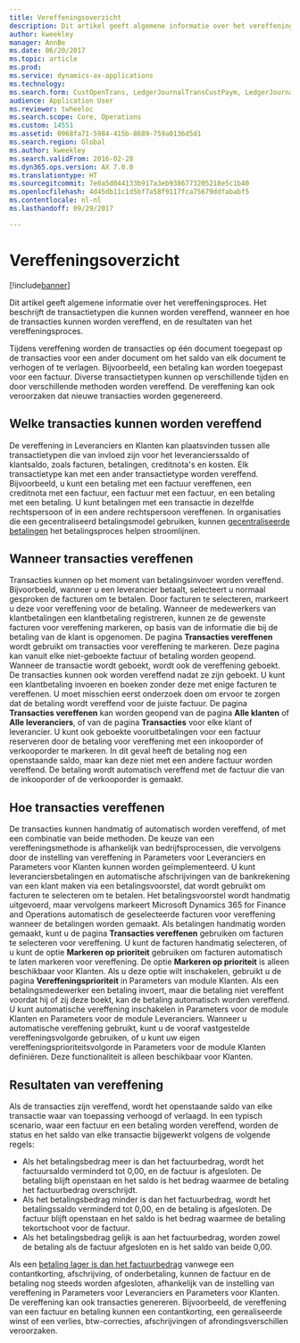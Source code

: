```yaml
---
title: Vereffeningsoverzicht
description: Dit artikel geeft algemene informatie over het vereffeningsproces. Het beschrijft de transactietypen die kunnen worden vereffend, wanneer en hoe de transacties kunnen worden vereffend, en de resultaten van het vereffeningsproces.
author: kweekley
manager: AnnBe
ms.date: 06/20/2017
ms.topic: article
ms.prod: 
ms.service: dynamics-ax-applications
ms.technology: 
ms.search.form: CustOpenTrans, LedgerJournalTransCustPaym, LedgerJournalTransVendPaym, VendOpenTrans
audience: Application User
ms.reviewer: twheeloc
ms.search.scope: Core, Operations
ms.custom: 14551
ms.assetid: 0968fa71-5984-415b-8689-759a0136d5d1
ms.search.region: Global
ms.author: kweekley
ms.search.validFrom: 2016-02-28
ms.dyn365.ops.version: AX 7.0.0
ms.translationtype: HT
ms.sourcegitcommit: 7e0a5d044133b917a3eb9386773205218e5c1b40
ms.openlocfilehash: 4d45db11c1d5bf7a58f9117fca75679ddfababf5
ms.contentlocale: nl-nl
ms.lasthandoff: 09/29/2017

---
```


# <a name="settlement-overview"></a>Vereffeningsoverzicht

[!include[banner](../includes/banner.md)]


Dit artikel geeft algemene informatie over het vereffeningsproces. Het beschrijft de transactietypen die kunnen worden vereffend, wanneer en hoe de transacties kunnen worden vereffend, en de resultaten van het vereffeningsproces.

Tijdens vereffening worden de transacties op één document toegepast op de transacties voor een ander document om het saldo van elk document te verhogen of te verlagen. Bijvoorbeeld, een betaling kan worden toegepast voor een factuur. Diverse transactietypen kunnen op verschillende tijden en door verschillende methoden worden vereffend. De vereffening kan ook veroorzaken dat nieuwe transacties worden gegenereerd.

## <a name="what-transactions-can-be-settled"></a>Welke transacties kunnen worden vereffend
De vereffening in Leveranciers en Klanten kan plaatsvinden tussen alle transactietypen die van invloed zijn voor het leverancierssaldo of klantsaldo, zoals facturen, betalingen, creditnota's en kosten. Elk transactietype kan met een ander transactietype worden vereffend. Bijvoorbeeld, u kunt een betaling met een factuur vereffenen, een creditnota met een factuur, een factuur met een factuur, en een betaling met een betaling. U kunt betalingen met een transactie in dezelfde rechtspersoon of in een andere rechtspersoon vereffenen. In organisaties die een gecentraliseerd betalingsmodel gebruiken, kunnen [gecentraliseerde betalingen](set-up-centralized-payments.md) het betalingsproces helpen stroomlijnen.

## <a name="when-to-settle-transactions"></a>Wanneer transacties vereffenen
Transacties kunnen op het moment van betalingsinvoer worden vereffend. Bijvoorbeeld, wanneer u een leverancier betaalt, selecteert u normaal gesproken de facturen om te betalen. Door facturen te selecteren, markeert u deze voor vereffening voor de betaling. Wanneer de medewerkers van klantbetalingen een klantbetaling registreren, kunnen ze de gewenste facturen voor vereffening markeren, op basis van de informatie die bij de betaling van de klant is opgenomen. De pagina **Transacties vereffenen** wordt gebruikt om transacties voor vereffening te markeren. Deze pagina kan vanuit elke niet-geboekte factuur of betaling worden geopend. Wanneer de transactie wordt geboekt, wordt ook de vereffening geboekt. De transacties kunnen ook worden vereffend nadat ze zijn geboekt. U kunt een klantbetaling invoeren en boeken zonder deze met enige facturen te vereffenen. U moet misschien eerst onderzoek doen om ervoor te zorgen dat de betaling wordt vereffend voor de juiste factuur. De pagina **Transacties vereffenen** kan worden geopend van de pagina **Alle klanten** of **Alle leveranciers**, of van de pagina **Transacties** voor elke klant of leverancier. U kunt ook geboekte vooruitbetalingen voor een factuur reserveren door de betaling voor vereffening met een inkooporder of verkooporder te markeren. In dit geval heeft de betaling nog een openstaande saldo, maar kan deze niet met een andere factuur worden vereffend. De betaling wordt automatisch vereffend met de factuur die van de inkooporder of de verkooporder is gemaakt.

## <a name="how-to-settle-transactions"></a>Hoe transacties vereffenen
De transacties kunnen handmatig of automatisch worden vereffend, of met een combinatie van beide methoden. De keuze van een vereffeningsmethode is afhankelijk van bedrijfsprocessen, die vervolgens door de instelling van vereffening in Parameters voor Leveranciers en Parameters voor Klanten kunnen worden geïmplementeerd. U kunt leveranciersbetalingen en automatische afschrijvingen van de bankrekening van een klant maken via een betalingsvoorstel, dat wordt gebruikt om facturen te selecteren om te betalen. Het betalingsvoorstel wordt handmatig uitgevoerd, maar vervolgens markeert Microsoft Dynamics 365 for Finance and Operations automatisch de geselecteerde facturen voor vereffening wanneer de betalingen worden gemaakt. Als betalingen handmatig worden gemaakt, kunt u de pagina **Transacties vereffenen** gebruiken om facturen te selecteren voor vereffening. U kunt de facturen handmatig selecteren, of u kunt de optie **Markeren op prioriteit** gebruiken om facturen automatisch te laten markeren voor vereffening. De optie **Markeren op prioriteit** is alleen beschikbaar voor Klanten. Als u deze optie wilt inschakelen, gebruikt u de pagina **Vereffeningsprioriteit** in Parameters van module Klanten. Als een betalingsmedewerker een betaling invoert, maar die betaling niet vereffent voordat hij of zij deze boekt, kan de betaling automatisch worden vereffend. U kunt automatische vereffening inschakelen in Parameters voor de module Klanten en Parameters voor de module Leveranciers. Wanneer u automatische vereffening gebruikt, kunt u de vooraf vastgestelde vereffeningsvolgorde gebruiken, of u kunt uw eigen vereffeningsprioriteitsvolgorde in Parameters voor de module Klanten definiëren. Deze functionaliteit is alleen beschikbaar voor Klanten.

## <a name="results-of-settlement"></a>Resultaten van vereffening
Als de transacties zijn vereffend, wordt het openstaande saldo van elke transactie waar van toepassing verhoogd of verlaagd. In een typisch scenario, waar een factuur en een betaling worden vereffend, worden de status en het saldo van elke transactie bijgewerkt volgens de volgende regels:

-   Als het betalingsbedrag meer is dan het factuurbedrag, wordt het factuursaldo verminderd tot 0,00, en de factuur is afgesloten. De betaling blijft openstaan en het saldo is het bedrag waarmee de betaling het factuurbedrag overschrijdt.
-   Als het betalingsbedrag minder is dan het factuurbedrag, wordt het betalingssaldo verminderd tot 0,00, en de betaling is afgesloten. De factuur blijft openstaan en het saldo is het bedrag waarmee de betaling tekortschoot voor de factuur.
-   Als het betalingsbedrag gelijk is aan het factuurbedrag, worden zowel de betaling als de factuur afgesloten en is het saldo van beide 0,00.

Als een [betaling lager is dan het factuurbedrag](../accounts-payable/vendor-payments-partial-amount.md) vanwege een contantkorting, afschrijving, of onderbetaling, kunnen de factuur en de betaling nog steeds worden afgesloten, afhankelijk van de instelling van vereffening in Parameters voor Leveranciers en Parameters voor Klanten. De vereffening kan ook transacties genereren. Bijvoorbeeld, de vereffening van een factuur en betaling kunnen een contantkorting, een gerealiseerde winst of een verlies, btw-correcties, afschrijvingen of afrondingsverschillen veroorzaken.




